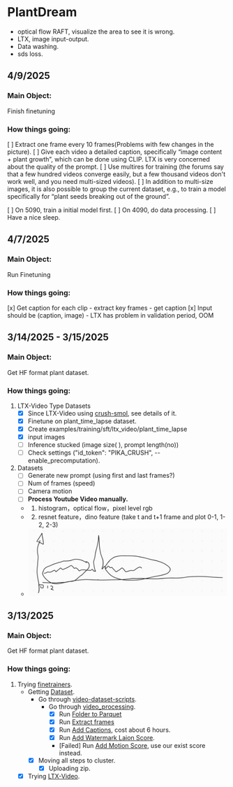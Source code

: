 # PlantDream

- optical flow RAFT, visualize the area to see it is wrong.
- LTX, image input-output.
- Data washing.
- sds loss.


## 4/9/2025

### Main Object:
Finish finetuning

### How things going:

[ ] Extract one frame every 10 frames(Problems with few changes in the picture).
[ ] Give each video a detailed caption, specifically “image content + plant growth”, which can be done using CLIP. LTX is very concerned about the quality of the prompt.
[ ] Use multires for training (the forums say that a few hundred videos converge easily, but a few thousand videos don't work well, and you need multi-sized videos).
[ ] In addition to multi-size images, it is also possible to group the current dataset, e.g., to train a model specifically for “plant seeds breaking out of the ground”.

[ ] On 5090, train a initial model first.
[ ] On 4090, do data processing.
[ ] Have a nice sleep.

## 4/7/2025

### Main Object:
Run Finetuning

### How things going:

[x] Get caption for each clip
    - extract key frames
    - get caption
[x] Input should be (caption, image)
    - LTX has problem in validation period, OOM




## 3/14/2025 - 3/15/2025

### Main Object:
Get HF format plant dataset.

### How things going:

1. LTX-Video Type Datasets
    - [x] Since LTX-Video using [crush-smol](https://huggingface.co/datasets/finetrainers/crush-smol), see details of it.
    - [x] Finetune on plant_time_lapse dataset.
    - [x] Create examples/training/sft/ltx_video/plant_time_lapse
    - [x] input images
    - [ ] Inference stucked (image size( ), prompt length(no))
    - [ ] Check settings ("id_token": "PIKA_CRUSH", --enable_precomputation).
2. Datasets
    - [ ] Generate new prompt (using first and last frames?)
    - [ ] Num of frames (speed)
    - [ ] Camera motion
    - [ ] **Process Youtube Video manually.**

    - 1. histogram，optical flow，pixel level rgb
    - 2. resnet feature，dino feature (take t and t+1 frame and plot 0-1, 1-2, 2-3)
    - ![dino](dino.jpg)





## 3/13/2025

### Main Object:
Get HF format plant dataset.

### How things going:

1. Trying [finetrainers](https://github.com/a-r-r-o-w/finetrainers?tab=readme-ov-file#support-matrix).
    - Getting [Dataset](https://github.com/a-r-r-o-w/finetrainers/blob/main/docs/dataset/README.md#two-file-format).
        - Go through [video-dataset-scripts](https://github.com/huggingface/video-dataset-scripts?tab=readme-ov-file#video-dataset-scripts).
            - Go through [video_processing](https://github.com/huggingface/video-dataset-scripts/tree/main/video_processing).
                - [x] Run [Folder to Parquet](https://github.com/huggingface/video-dataset-scripts/tree/main/video_processing#folder-to-parquet)
                - [x] Run [Extract frames](https://github.com/huggingface/video-dataset-scripts/tree/main/video_processing#extract-frames)
                - [x] Run [Add Captions](https://github.com/huggingface/video-dataset-scripts/tree/main/video_processing#add-captions), cost about 6 hours.
                - [x] Run [Add Watermark Laion Score](https://github.com/huggingface/video-dataset-scripts/tree/main/video_processing#add-watermark-laion-score).
                - [Failed] Run [Add Motion Score](https://github.com/huggingface/video-dataset-scripts/tree/main/video_processing#add-motion-score), use our exist score instead.
        - [x] Moving all steps to cluster.
            - [x] Uploading zip.

    - [x] Trying [LTX-Video](https://github.com/a-r-r-o-w/finetrainers/blob/main/docs/models/ltx_video.md).